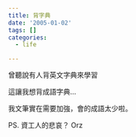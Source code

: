 ```yaml
---
title: 背字典
date: '2005-01-02'
tags: []
categories:
  - life

---
```

曾聽說有人背英文字典來學習  
  
這讓我想背成語字典…  
  
我文筆實在需要加強，會的成語太少啦。  
  
PS. 資工人的悲哀？ Orz